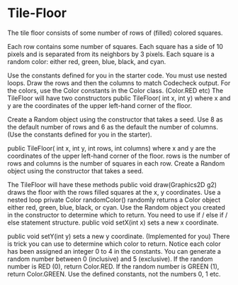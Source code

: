 # Tile-Floor
The tile floor consists of some number of rows of (filled) colored squares. 

Each row contains some number of squares. Each square has a side of 10 pixels and is separated from its neighbors by 3 pixels. Each square is a random color: either red, green, blue, black, and cyan. 

Use the constants defined for you in the starter code. You must use nested loops. Draw the rows and then the columns to match Codecheck output.  For the colors, use the Color constants in the Color class. (Color.RED etc)  The TileFloor will have two constructors  public TileFloor( int x, int y) where x and y are the coordinates of the upper left-hand corner of the floor. 

Create a Random object using the constructor that takes a seed. Use 8 as the default number of rows and 6 as the default the number of columns. (Use the constants defined for you in the starter).

public TileFloor( int x, int y, int rows, int columns) where x and y are the coordinates of the upper left-hand corner of the floor. rows is the number of rows and columns is the number of squares in each row. Create a Random object using the constructor that takes a seed.

The TileFloor will have these methods  public void draw(Graphics2D g2) draws the floor with the rows filled squares at the x, y coordinates. Use a nested loop private Color randomColor() randomly returns a Color object either red, green, blue, black, or cyan. Use the Random object you created in the constructor to determine which to return. You need to use if / else if / else statement structure. public void setX(int x) sets a new x coordinate. 

public void setY(int y) sets a new y coordinate. (Implemented for you) There is trick you can use to determine which color to return. Notice each color has been assigned an integer 0 to 4 in the constants. You can generate a random number between 0 (inclusive) and 5 (exclusive). If the random number is RED (0), return Color.RED. If the random number is GREEN (1), return Color.GREEN. Use the defined constants, not the numbers 0, 1 etc.

